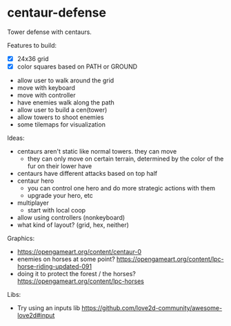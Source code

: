 # centaur-defense

Tower defense with centaurs.

Features to build:
- [x] 24x36 grid
- [x] color squares based on PATH or GROUND
- allow user to walk around the grid
- move with keyboard
- move with controller
- have enemies walk along the path
- allow user to build a cen(tower)
- allow towers to shoot enemies
- some tilemaps for visualization

Ideas:
- centaurs aren't static like normal towers. they can move
    - they can only move on certain terrain, determined by the color of the fur on their lower have
- centaurs have different attacks based on top half
- centaur hero
    - you can control one hero and do more strategic actions with them
    - upgrade your hero, etc
- multiplayer
    - start with local coop
- allow using controllers (nonkeyboard)
- what kind of layout? (grid, hex, neither)

Graphics:
- https://opengameart.org/content/centaur-0
- enemies on horses at some point? https://opengameart.org/content/lpc-horse-riding-updated-091
- doing it to protect the forest / the horses? https://opengameart.org/content/lpc-horses


Libs:
- Try using an inputs lib https://github.com/love2d-community/awesome-love2d#input

